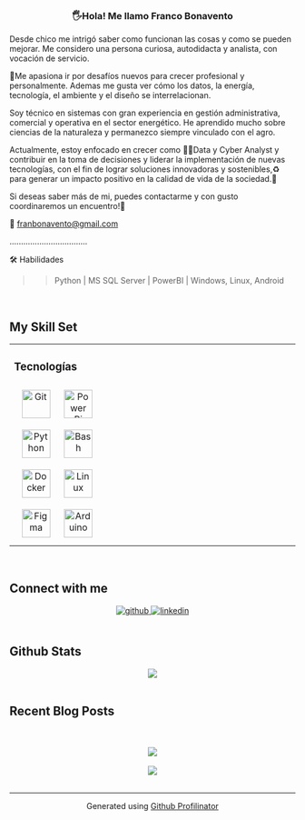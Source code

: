 ### <div align="center"> 🖐️Hola! Me llamo Franco Bonavento

Desde chico me intrigó saber como funcionan las cosas y como se pueden mejorar.
Me considero una persona curiosa, autodidacta y analista, con vocación de servicio.

🚀Me apasiona ir por desafíos nuevos para crecer profesional y personalmente. Ademas me gusta ver cómo los datos, la energía, tecnología, el ambiente y el diseño se interrelacionan.

Soy técnico en sistemas con gran experiencia en gestión administrativa, comercial y operativa en el sector energético. He aprendido mucho sobre ciencias de la naturaleza y permanezco siempre vinculado con el agro.

Actualmente, estoy enfocado en crecer como 🧑‍💻Data y Cyber Analyst y contribuir en la toma de decisiones y liderar la implementación de nuevas tecnologías, con el fin de lograr soluciones innovadoras y sostenibles,♻️ para generar un impacto positivo en la calidad de vida de la sociedad.👥

Si deseas saber más de mi, puedes contactarme y con gusto coordinaremos un encuentro!🙂

📧 franbonavento@gmail.com

..................................  

🛠️ Habilidades

>> Python | MS SQL Server | PowerBI | Windows, Linux, Android



<br/>  


## My Skill Set  
<table><tr><td valign="top" width="33%">



### Tecnologías  
<div align="center">  
<a href="https://github.com/" target="_blank"><img style="margin: 10px" src="https://profilinator.rishav.dev/skills-assets/git-scm-icon.svg" alt="Git" height="50" /></a>  
<a href="https://powerbi.microsoft.com/en-us/" target="_blank"><img style="margin: 10px" src="https://profilinator.rishav.dev/skills-assets/powerbi.png" alt="Power Bi" height="50" /></a>  
<a href="https://www.python.org/" target="_blank"><img style="margin: 10px" src="https://profilinator.rishav.dev/skills-assets/python-original.svg" alt="Python" height="50" /></a>  
<a href="https://www.gnu.org/software/bash/" target="_blank"><img style="margin: 10px" src="https://profilinator.rishav.dev/skills-assets/gnu_bash-icon.svg" alt="Bash" height="50" /></a>  
<a href="https://www.docker.com/" target="_blank"><img style="margin: 10px" src="https://profilinator.rishav.dev/skills-assets/docker-original-wordmark.svg" alt="Docker" height="50" /></a>  
<a href="https://www.linux.org/" target="_blank"><img style="margin: 10px" src="https://profilinator.rishav.dev/skills-assets/linux-original.svg" alt="Linux" height="50" /></a>  
<a href="https://www.figma.com/" target="_blank"><img style="margin: 10px" src="https://profilinator.rishav.dev/skills-assets/figma-icon.svg" alt="Figma" height="50" /></a>  
<a href="https://www.arduino.cc/" target="_blank"><img style="margin: 10px" src="https://profilinator.rishav.dev/skills-assets/arduino.png" alt="Arduino" height="50" /></a>  
</div>

</td><td valign="top" width="33%">



</td><td valign="top" width="33%">



</td></tr></table>  

<br/>  


## Connect with me  
<div align="center">
<a href="https://github.com/https://github.com/franbonavento" target="_blank">
<img src=https://img.shields.io/badge/github-%2324292e.svg?&style=for-the-badge&logo=github&logoColor=white alt=github style="margin-bottom: 5px;" />
</a>
<a href="https://linkedin.com/in/fran-bonavento-/" target="_blank">
<img src=https://img.shields.io/badge/linkedin-%231E77B5.svg?&style=for-the-badge&logo=linkedin&logoColor=white alt=linkedin style="margin-bottom: 5px;" />
</a>  
</div>  
  

<br/>  


## Github Stats  
<div align="center"><img src="https://github-readme-stats.vercel.app/api?username=franbonavento&show_icons=true&count_private=true&hide_border=true" align="center" /></div>  

<br/>  


## Recent Blog Posts  
  

<br/>  

  

<br/>  

<div align="center">
<img src="https://komarev.com/ghpvc/?username=franbonavento&&style=flat-square" align="center" />
</div>  
  

<br/>  

<div align="center">
            <a href="https://www.buymeacoffee.com/franbonavento" target="_blank" style="display: inline-block;">
                <img
                    src="https://img.shields.io/badge/Donate-Buy%20Me%20A%20Coffee-orange.svg?style=flat-square&logo=buymeacoffee" 
                    align="center"
                />
            </a></div>
<br />

----
<div align="center">Generated using <a href="https://profilinator.rishav.dev/" target="_blank">Github Profilinator</a></div>

